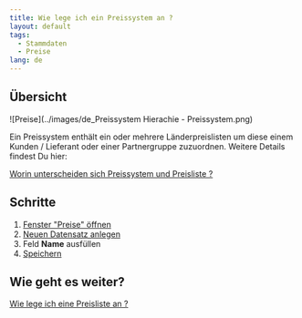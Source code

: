 ```yaml
---
title: Wie lege ich ein Preissystem an ?
layout: default
tags:
  - Stammdaten
  - Preise
lang: de
---
```

## Übersicht

![Preise](../images/de_Preissystem Hierachie - Preissystem.png)

Ein Preissystem enthält ein oder mehrere Länderpreislisten um diese einem Kunden / Lieferant oder einer Partnergruppe zuzuordnen. 
Weitere Details findest Du hier: 

[Worin unterscheiden sich Preissystem und Preisliste ?](Worin_unterscheiden_sich_preissystem_und_preisliste)


## Schritte

1. [Fenster "Preise" öffnen](Wie_finde_und_öffne_ich_ein_Fenster) 
1. [Neuen Datensatz anlegen](Wie_lege_ich_einen_neuen_datensatz_an)
1. Feld **Name** ausfüllen	
1. [Speichern](Wie_lege_ich_einen_neuen_datensatz_an)


## Wie geht es weiter?

[Wie lege ich eine Preisliste an ?](Wie_lege_ich_eine_Preisliste_an)